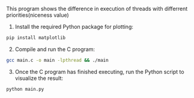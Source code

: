 This program shows the difference in execution of threads with differrent  priorities(niceness value)

1. Install the required Python package for plotting:
```bash
pip install matplotlib
```
2. Compile and run the C program:
```bash
gcc main.c -o main -lpthread && ./main
```

3. Once the C program has finished executing, run the Python script to visualize the result:
```bash
python main.py
```